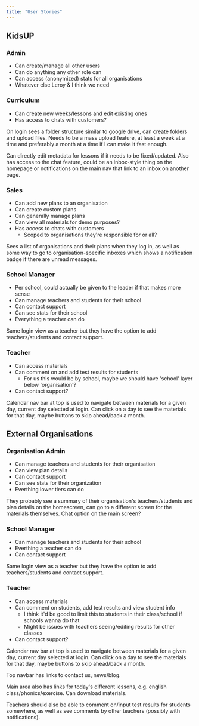 ```yaml
---
title: "User Stories"
---
```


## KidsUP

### Admin

- Can create/manage all other users
- Can do anything any other role can
- Can access (anonymized) stats for all organisations
- Whatever else Leroy & I think we need

### Curriculum

- Can create new weeks/lessons and edit existing ones
- Has access to chats with customers?

On login sees a folder structure similar to google drive, can create folders and upload files. Needs to be a mass upload feature, at least a week at a time and preferably a month at a time if I can make it fast enough.

Can directly edit metadata for lessons if it needs to be fixed/updated. Also has access to the chat feature, could be an inbox-style thing on the homepage or notifications on the main nav that link to an inbox on another page.

### Sales

- Can add new plans to an organisation
- Can create custom plans
- Can generally manage plans
- Can view all materials for demo purposes?
- Has access to chats with customers
  - Scoped to organisations they're responsible for or all?

Sees a list of organisations and their plans when they log in, as well as some way to go to organisation-specific inboxes which shows a notification badge if there are unread messages.

### School Manager

- Per school, could actually be given to the leader if that makes more sense
- Can manage teachers and students for their school
- Can contact support
- Can see stats for their school
- Everything a teacher can do

Same login view as a teacher but they have the option to add teachers/students and contact support.

### Teacher

- Can access materials
- Can comment on and add test results for students
  - For us this would be by school, maybe we should have 'school' layer below 'organisation'?
- Can contact support?

Calendar nav bar at top is used to navigate between materials for a given day, current day selected at login. Can click on a day to see the materials for that day, maybe buttons to skip ahead/back a month.

## External Organisations

### Organisation Admin

- Can manage teachers and students for their organisation
- Can view plan details
- Can contact support
- Can see stats for their organization
- Everthing lower tiers can do

They probably see a summary of their organisation's teachers/students and plan details on the homescreen, can go to a different screen for the materials themselves. Chat option on the main screen?

### School Manager

- Can manage teachers and students for their school
- Everthing a teacher can do
- Can contact support

Same login view as a teacher but they have the option to add teachers/students and contact support.

### Teacher

- Can access materials
- Can comment on students, add test results and view student info
  - I think it'd be good to limit this to students in their class/school if schools wanna do that
  - Might be issues with teachers seeing/editing results for other classes
- Can contact support?

Calendar nav bar at top is used to navigate between materials for a given day, current day selected at login. Can click on a day to see the materials for that day, maybe buttons to skip ahead/back a month.

Top navbar has links to contact us, news/blog.

Main area also has links for today's different lessons, e.g. english class/phonics/exercise. Can download materials.

Teachers should also be able to comment on/input test results for students somewhere, as well as see comments by other teachers (possibly with notifications).
